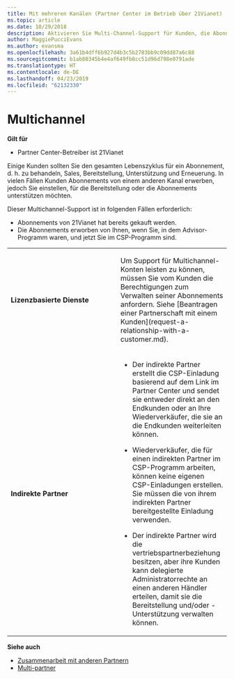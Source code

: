 ```yaml
---
title: Mit mehreren Kanälen (Partner Center im Betrieb über 21Vianet)
ms.topic: article
ms.date: 10/29/2018
description: Aktivieren Sie Multi-Channel-Support für Kunden, die Abonnements über andere Kanäle gekauft haben, aber Sie einstellen, für die Bereitstellung oder das Abonnement unterstützt werden soll.
author: MaggiePucciEvans
ms.author: evansma
ms.openlocfilehash: 3a61b4dff6b927d4b3c5b2783bb9c09dd87a6c88
ms.sourcegitcommit: b1ab80345b4e4af649fb8cc51d96d798e0791ade
ms.translationtype: HT
ms.contentlocale: de-DE
ms.lasthandoff: 04/23/2019
ms.locfileid: "62132330"
---
```

# <a name="multi-channel"></a>Multichannel

**Gilt für**

-   Partner Center-Betreiber ist 21Vianet

Einige Kunden sollten Sie den gesamten Lebenszyklus für ein Abonnement, d. h. zu behandeln, Sales, Bereitstellung, Unterstützung und Erneuerung. In vielen Fällen Kunden Abonnements von einem anderen Kanal erwerben, jedoch Sie einstellen, für die Bereitstellung oder die Abonnements unterstützen möchten.

Dieser Multichannel-Support ist in folgenden Fällen erforderlich:

-   Abonnements von 21Vianet hat bereits gekauft werden. 
-   Die Abonnements erworben von Ihnen, wenn Sie, in dem Advisor-Programm waren, und jetzt Sie im CSP-Programm sind.

<table>
<colgroup>
<col width="50%" />
<col width="50%" />
</colgroup>
<tbody>
<tr class="odd">
<td><p><strong>Lizenzbasierte Dienste</strong></p></td>
<td><p>Um Support für Multichannel-Konten leisten zu können, müssen Sie vom Kunden die Berechtigungen zum Verwalten seiner Abonnements anfordern. Siehe [Beantragen einer Partnerschaft mit einem Kunden](request-a-relationship-with-a-customer.md).</p></td>
</tr>
<tr class="odd">
<td><p><strong>Indirekte Partner</strong></p></td>
<td><ul>
<li><p>Der indirekte Partner erstellt die CSP-Einladung basierend auf dem Link im Partner Center und sendet sie entweder direkt an den Endkunden oder an Ihre Wiederverkäufer, die sie an die Endkunden weiterleiten können.</p></li>
<li><p>Wiederverkäufer, die für einen indirekten Partner im CSP-Programm arbeiten, können keine eigenen CSP-Einladungen erstellen. Sie müssen die von ihrem indirekten Partner bereitgestellte Einladung verwenden.</p></li>
<li><p>Der indirekte Partner wird die vertriebspartnerbeziehung besitzen, aber ihre Kunden kann delegierte Administratorrechte an einen anderen Händler erteilen, damit sie die Bereitstellung und/oder -Unterstützung verwalten können.</p></li>
</ul></td>
</tr>
</tbody>
</table>

**Siehe auch**

-   [Zusammenarbeit mit anderen Partnern](work-with-other-partners.md)
-   [Multi-partner](multipartner.md)
 

 

 




